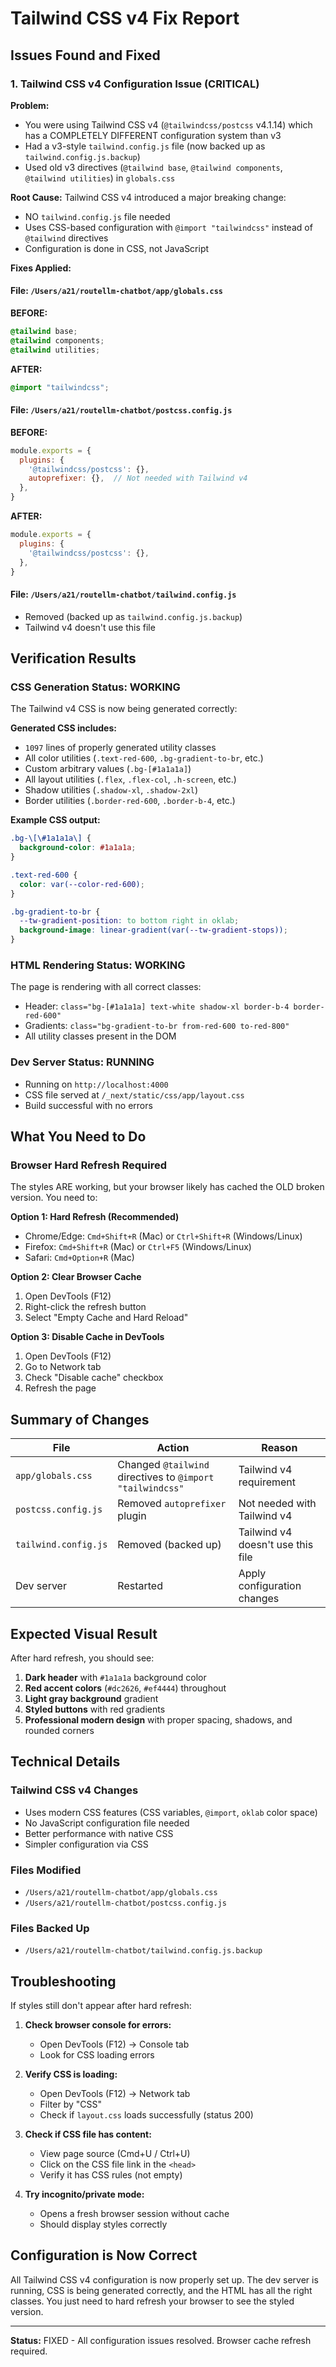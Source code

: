 # Tailwind CSS v4 Fix Report

## Issues Found and Fixed

### 1. Tailwind CSS v4 Configuration Issue (CRITICAL)

**Problem:**
- You were using Tailwind CSS v4 (`@tailwindcss/postcss` v4.1.14) which has a COMPLETELY DIFFERENT configuration system than v3
- Had a v3-style `tailwind.config.js` file (now backed up as `tailwind.config.js.backup`)
- Used old v3 directives (`@tailwind base`, `@tailwind components`, `@tailwind utilities`) in `globals.css`

**Root Cause:**
Tailwind CSS v4 introduced a major breaking change:
- NO `tailwind.config.js` file needed
- Uses CSS-based configuration with `@import "tailwindcss"` instead of `@tailwind` directives
- Configuration is done in CSS, not JavaScript

**Fixes Applied:**

#### File: `/Users/a21/routellm-chatbot/app/globals.css`
**BEFORE:**
```css
@tailwind base;
@tailwind components;
@tailwind utilities;
```

**AFTER:**
```css
@import "tailwindcss";
```

#### File: `/Users/a21/routellm-chatbot/postcss.config.js`
**BEFORE:**
```js
module.exports = {
  plugins: {
    '@tailwindcss/postcss': {},
    autoprefixer: {},  // Not needed with Tailwind v4
  },
}
```

**AFTER:**
```js
module.exports = {
  plugins: {
    '@tailwindcss/postcss': {},
  },
}
```

#### File: `/Users/a21/routellm-chatbot/tailwind.config.js`
- Removed (backed up as `tailwind.config.js.backup`)
- Tailwind v4 doesn't use this file

## Verification Results

### CSS Generation Status: WORKING
The Tailwind v4 CSS is now being generated correctly:

**Generated CSS includes:**
- `1097` lines of properly generated utility classes
- All color utilities (`.text-red-600`, `.bg-gradient-to-br`, etc.)
- Custom arbitrary values (`.bg-[#1a1a1a]`)
- All layout utilities (`.flex`, `.flex-col`, `.h-screen`, etc.)
- Shadow utilities (`.shadow-xl`, `.shadow-2xl`)
- Border utilities (`.border-red-600`, `.border-b-4`, etc.)

**Example CSS output:**
```css
.bg-\[\#1a1a1a\] {
  background-color: #1a1a1a;
}

.text-red-600 {
  color: var(--color-red-600);
}

.bg-gradient-to-br {
  --tw-gradient-position: to bottom right in oklab;
  background-image: linear-gradient(var(--tw-gradient-stops));
}
```

### HTML Rendering Status: WORKING
The page is rendering with all correct classes:
- Header: `class="bg-[#1a1a1a] text-white shadow-xl border-b-4 border-red-600"`
- Gradients: `class="bg-gradient-to-br from-red-600 to-red-800"`
- All utility classes present in the DOM

### Dev Server Status: RUNNING
- Running on `http://localhost:4000`
- CSS file served at `/_next/static/css/app/layout.css`
- Build successful with no errors

## What You Need to Do

### Browser Hard Refresh Required

The styles ARE working, but your browser likely has cached the OLD broken version. You need to:

**Option 1: Hard Refresh (Recommended)**
- Chrome/Edge: `Cmd+Shift+R` (Mac) or `Ctrl+Shift+R` (Windows/Linux)
- Firefox: `Cmd+Shift+R` (Mac) or `Ctrl+F5` (Windows/Linux)
- Safari: `Cmd+Option+R` (Mac)

**Option 2: Clear Browser Cache**
1. Open DevTools (F12)
2. Right-click the refresh button
3. Select "Empty Cache and Hard Reload"

**Option 3: Disable Cache in DevTools**
1. Open DevTools (F12)
2. Go to Network tab
3. Check "Disable cache" checkbox
4. Refresh the page

## Summary of Changes

| File | Action | Reason |
|------|--------|--------|
| `app/globals.css` | Changed `@tailwind` directives to `@import "tailwindcss"` | Tailwind v4 requirement |
| `postcss.config.js` | Removed `autoprefixer` plugin | Not needed with Tailwind v4 |
| `tailwind.config.js` | Removed (backed up) | Tailwind v4 doesn't use this file |
| Dev server | Restarted | Apply configuration changes |

## Expected Visual Result

After hard refresh, you should see:

1. **Dark header** with `#1a1a1a` background color
2. **Red accent colors** (`#dc2626`, `#ef4444`) throughout
3. **Light gray background** gradient
4. **Styled buttons** with red gradients
5. **Professional modern design** with proper spacing, shadows, and rounded corners

## Technical Details

### Tailwind CSS v4 Changes
- Uses modern CSS features (CSS variables, `@import`, `oklab` color space)
- No JavaScript configuration file needed
- Better performance with native CSS
- Simpler configuration via CSS

### Files Modified
- `/Users/a21/routellm-chatbot/app/globals.css`
- `/Users/a21/routellm-chatbot/postcss.config.js`

### Files Backed Up
- `/Users/a21/routellm-chatbot/tailwind.config.js.backup`

## Troubleshooting

If styles still don't appear after hard refresh:

1. **Check browser console for errors:**
   - Open DevTools (F12) → Console tab
   - Look for CSS loading errors

2. **Verify CSS is loading:**
   - Open DevTools (F12) → Network tab
   - Filter by "CSS"
   - Check if `layout.css` loads successfully (status 200)

3. **Check if CSS file has content:**
   - View page source (Cmd+U / Ctrl+U)
   - Click on the CSS file link in the `<head>`
   - Verify it has CSS rules (not empty)

4. **Try incognito/private mode:**
   - Opens a fresh browser session without cache
   - Should display styles correctly

## Configuration is Now Correct

All Tailwind CSS v4 configuration is now properly set up. The dev server is running, CSS is being generated correctly, and the HTML has all the right classes. You just need to hard refresh your browser to see the styled version.

---

**Status:** FIXED - All configuration issues resolved. Browser cache refresh required.
